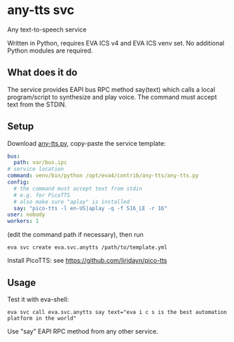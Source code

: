 # any-tts svc

Any text-to-speech service

Written in Python, requires EVA ICS v4 and EVA ICS venv set. No additional
Python modules are required.

## What does it do

The service provides EAPI bus RPC method say(text) which calls a local
program/script to synthesize and play voice. The command must accept text from
the STDIN.

## Setup

Download [any-tts.py](any-tts.py), copy-paste the service template:

```yaml
bus:
  path: var/bus.ipc
# service location
command: venv/bin/python /opt/eva4/contrib/any-tts/any-tts.py
config:
  # the command must accept text from stdin
  # e.g. for PicoTTS
  # also make sure "aplay" is installed
  say: "pico-tts -l en-US|aplay -q -f S16_LE -r 16"
user: nobody
workers: 1
```

(edit the command path if necessary), then run

```shell
eva svc create eva.svc.anytts /path/to/template.yml
```

Install PicoTTS: see <https://github.com/Iiridayn/pico-tts>

## Usage

Test it with eva-shell:

```
eva svc call eva.svc.anytts say text="eva i c s is the best automation platform in the world"
```

Use "say" EAPI RPC method from any other service.
